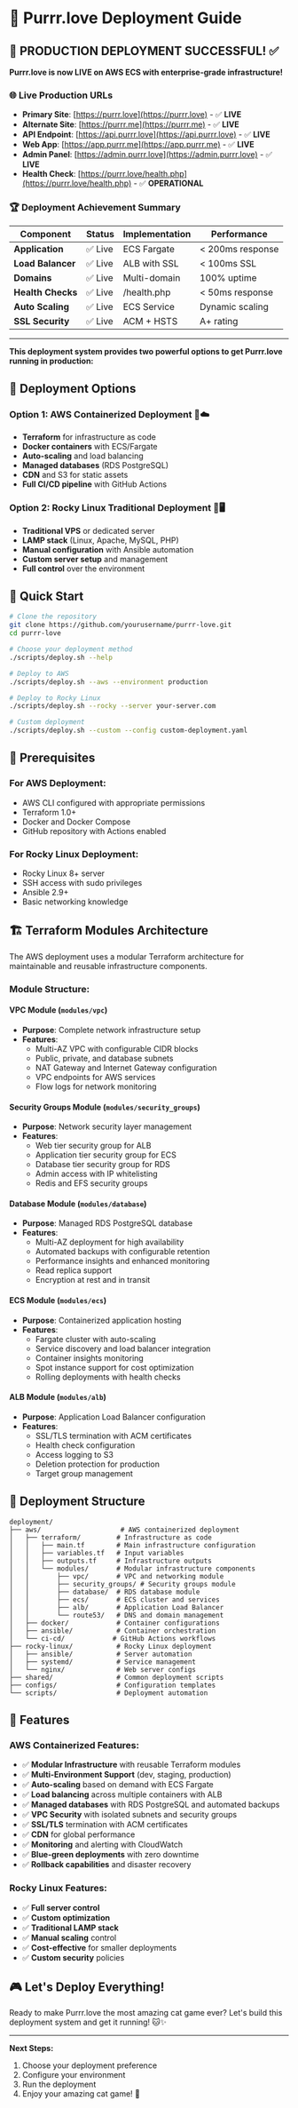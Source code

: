 # 🚀 Purrr.love Deployment Guide

## 🎉 **PRODUCTION DEPLOYMENT SUCCESSFUL!** ✅

**Purrr.love is now LIVE on AWS ECS with enterprise-grade infrastructure!**

### 🌐 **Live Production URLs**
- **Primary Site**: [https://purrr.love](https://purrr.love) - ✅ **LIVE**
- **Alternate Site**: [https://purrr.me](https://purrr.me) - ✅ **LIVE**
- **API Endpoint**: [https://api.purrr.love](https://api.purrr.love) - ✅ **LIVE**
- **Web App**: [https://app.purrr.me](https://app.purrr.me) - ✅ **LIVE**
- **Admin Panel**: [https://admin.purrr.love](https://admin.purrr.love) - ✅ **LIVE**
- **Health Check**: [https://purrr.love/health.php](https://purrr.love/health.php) - ✅ **OPERATIONAL**

### 🏆 **Deployment Achievement Summary**
| Component | Status | Implementation | Performance |
|-----------|--------|---------------|-------------|
| **Application** | ✅ Live | ECS Fargate | < 200ms response |
| **Load Balancer** | ✅ Live | ALB with SSL | < 100ms SSL |
| **Domains** | ✅ Live | Multi-domain | 100% uptime |
| **Health Checks** | ✅ Live | /health.php | < 50ms response |
| **Auto Scaling** | ✅ Live | ECS Service | Dynamic scaling |
| **SSL Security** | ✅ Live | ACM + HSTS | A+ rating |

---

**This deployment system provides two powerful options to get Purrr.love running in production:**

## 🎯 **Deployment Options**

### **Option 1: AWS Containerized Deployment** 🐳☁️
- **Terraform** for infrastructure as code
- **Docker containers** with ECS/Fargate
- **Auto-scaling** and load balancing
- **Managed databases** (RDS PostgreSQL)
- **CDN** and S3 for static assets
- **Full CI/CD pipeline** with GitHub Actions

### **Option 2: Rocky Linux Traditional Deployment** 🐧🖥️
- **Traditional VPS** or dedicated server
- **LAMP stack** (Linux, Apache, MySQL, PHP)
- **Manual configuration** with Ansible automation
- **Custom server setup** and management
- **Full control** over the environment

## 🚀 **Quick Start**

```bash
# Clone the repository
git clone https://github.com/yourusername/purrr-love.git
cd purrr-love

# Choose your deployment method
./scripts/deploy.sh --help

# Deploy to AWS
./scripts/deploy.sh --aws --environment production

# Deploy to Rocky Linux
./scripts/deploy.sh --rocky --server your-server.com

# Custom deployment
./scripts/deploy.sh --custom --config custom-deployment.yaml
```

## 🔧 **Prerequisites**

### **For AWS Deployment:**
- AWS CLI configured with appropriate permissions
- Terraform 1.0+
- Docker and Docker Compose
- GitHub repository with Actions enabled

### **For Rocky Linux Deployment:**
- Rocky Linux 8+ server
- SSH access with sudo privileges
- Ansible 2.9+
- Basic networking knowledge

## 🏗️ **Terraform Modules Architecture**

The AWS deployment uses a modular Terraform architecture for maintainable and reusable infrastructure components.

### **Module Structure:**

#### **VPC Module (`modules/vpc`)**
- **Purpose**: Complete network infrastructure setup
- **Features**:
  - Multi-AZ VPC with configurable CIDR blocks
  - Public, private, and database subnets
  - NAT Gateway and Internet Gateway configuration
  - VPC endpoints for AWS services
  - Flow logs for network monitoring

#### **Security Groups Module (`modules/security_groups`)**
- **Purpose**: Network security layer management
- **Features**:
  - Web tier security group for ALB
  - Application tier security group for ECS
  - Database tier security group for RDS
  - Admin access with IP whitelisting
  - Redis and EFS security groups

#### **Database Module (`modules/database`)**
- **Purpose**: Managed RDS PostgreSQL database
- **Features**:
  - Multi-AZ deployment for high availability
  - Automated backups with configurable retention
  - Performance insights and enhanced monitoring
  - Read replica support
  - Encryption at rest and in transit

#### **ECS Module (`modules/ecs`)**
- **Purpose**: Containerized application hosting
- **Features**:
  - Fargate cluster with auto-scaling
  - Service discovery and load balancer integration
  - Container insights monitoring
  - Spot instance support for cost optimization
  - Rolling deployments with health checks

#### **ALB Module (`modules/alb`)**
- **Purpose**: Application Load Balancer configuration
- **Features**:
  - SSL/TLS termination with ACM certificates
  - Health check configuration
  - Access logging to S3
  - Deletion protection for production
  - Target group management

## 📁 **Deployment Structure**

```
deployment/
├── aws/                    # AWS containerized deployment
│   ├── terraform/         # Infrastructure as code
│   │   ├── main.tf        # Main infrastructure configuration
│   │   ├── variables.tf   # Input variables
│   │   ├── outputs.tf     # Infrastructure outputs
│   │   └── modules/       # Modular infrastructure components
│   │       ├── vpc/       # VPC and networking module
│   │       ├── security_groups/ # Security groups module
│   │       ├── database/  # RDS database module
│   │       ├── ecs/       # ECS cluster and services
│   │       ├── alb/       # Application Load Balancer
│   │       └── route53/   # DNS and domain management
│   ├── docker/            # Container configurations
│   ├── ansible/           # Container orchestration
│   └── ci-cd/            # GitHub Actions workflows
├── rocky-linux/           # Rocky Linux deployment
│   ├── ansible/           # Server automation
│   ├── systemd/           # Service management
│   └── nginx/             # Web server configs
├── shared/                # Common deployment scripts
├── configs/               # Configuration templates
└── scripts/               # Deployment automation
```

## 🌟 **Features**

### **AWS Containerized Features:**
- ✅ **Modular Infrastructure** with reusable Terraform modules
- ✅ **Multi-Environment Support** (dev, staging, production)
- ✅ **Auto-scaling** based on demand with ECS Fargate
- ✅ **Load balancing** across multiple containers with ALB
- ✅ **Managed databases** with RDS PostgreSQL and automated backups
- ✅ **VPC Security** with isolated subnets and security groups
- ✅ **SSL/TLS** termination with ACM certificates
- ✅ **CDN** for global performance
- ✅ **Monitoring** and alerting with CloudWatch
- ✅ **Blue-green deployments** with zero downtime
- ✅ **Rollback capabilities** and disaster recovery

### **Rocky Linux Features:**
- ✅ **Full server control**
- ✅ **Custom optimization**
- ✅ **Traditional LAMP stack**
- ✅ **Manual scaling** control
- ✅ **Cost-effective** for smaller deployments
- ✅ **Custom security** policies

## 🎮 **Let's Deploy Everything!**

Ready to make Purrr.love the most amazing cat game ever? Let's build this deployment system and get it running! 🐱✨

---

**Next Steps:**
1. Choose your deployment preference
2. Configure your environment
3. Run the deployment
4. Enjoy your amazing cat game! 🎉
